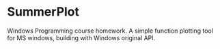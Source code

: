# SummerPlot
Windows Programming course homework. A simple function plotting tool for MS windows, building with Windows original API. 
